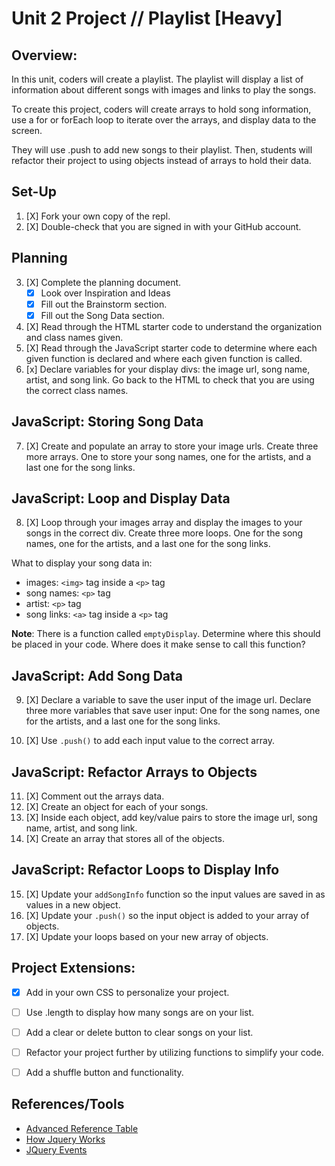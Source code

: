 # Unit 2 Project // Playlist [Heavy]

## Overview:

In this unit, coders will create a playlist. The playlist will display a list of information about different songs with images and links to play the songs. 

To create this project, coders will create arrays to hold song information, use a for or forEach loop to iterate over the arrays, and display data to the screen. 

They will use .push to add new songs to their playlist. Then, students will refactor their project to using objects instead of arrays to hold their data.


## Set-Up
1. [X] Fork your own copy of the repl.
2. [X] Double-check that you are signed in with your GitHub account.


## Planning
3. [X] Complete the planning document.
   - [X] Look over Inspiration and Ideas
   - [X] Fill out the Brainstorm section.
   - [X] Fill out the Song Data section.
4. [X] Read through the HTML starter code to understand the organization and class names given.
5. [X] Read through the JavaScript starter code to determine where each given function is declared and where each given function is called.
6. [x] Declare variables for your display divs: the image url, song name, artist, and song link. Go back to the HTML to check that you are using the correct class names.


## JavaScript: Storing Song Data

7. [X] Create and populate an array to store your image urls. Create three more arrays. One to store your song names, one for the artists, and a last one for the song links.


## JavaScript: Loop and Display Data

8. [X] Loop through your images array and display the images to your songs in the correct div. Create three more loops. One for the song names, one for the artists, and a last one for the song links.

What to display your song data in:

   - images: `<img>` tag inside a `<p>` tag
   - song names: `<p>` tag
   - artist: `<p>` tag
   - song links: `<a>` tag inside a `<p>` tag

**Note**: There is a function called `emptyDisplay`. Determine where this should be placed in your code. Where does it make sense to call this function?


## JavaScript: Add Song Data

9. [X] Declare a variable to save the user input of the image url. Declare three more variables that save user input: One for the song names, one for the artists, and a last one for the song links.
   
10. [X] Use `.push()` to add each input value to the correct array.



## JavaScript: Refactor Arrays to Objects

11. [X] Comment out the arrays data.
12. [X] Create an object for each of your songs.
13. [X] Inside each object, add key/value pairs to store the image url, song name, artist, and song link.
14. [X] Create an array that stores all of the objects.

## JavaScript: Refactor Loops to Display Info

15. [X] Update your `addSongInfo` function so the input values are saved in as values in a new object.
16. [X] Update your `.push()` so the input object is added to your array of objects.
17. [X] Update your loops based on your new array of objects.


## Project Extensions:

- [X] Add in your own CSS to personalize your project.
- [ ] Use .length to display how many songs are on your list.
- [ ] Add a clear or delete button to clear songs on your list.
- [ ] Refactor your project further by utilizing functions to simplify your code.
- [ ] Add a shuffle button and functionality.


## References/Tools

- [Advanced Reference Table](https://docs.google.com/document/d/1SElvLDvtVOoYZJyR5XbCQJWbSTxyChDiQkz7n3c63Go/preview)
- [How Jquery Works](http://learn.jquery.com/about-jquery/how-jquery-works/)
- [JQuery Events](http://api.jquery.com/category/events/)